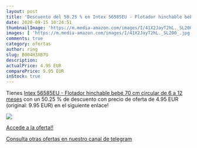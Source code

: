 ```yaml
---
layout: post
title: 'Descuento del 50.25 % en Intex 56585EU - Flotador hinchable bebé '
date: 2020-09-15 10:24:51
thumbnailImage: 'https://m.media-amazon.com/images/I/41X2JayT2hL._SL200_.jpg'
images: [ 'https://m.media-amazon.com/images/I/41X2JayT2hL._SL200_.jpg' ]
comments: true
category: ofertas
author: ring
slug: B004H3XB7U
description:
actualPrice: 4.95 EUR
comparePrice: 9.95 EUR
inStock: true
---
```


Tienes [Intex 56585EU - Flotador hinchable bebé 70 cm circular de 6 a 12 meses](https://www.amazon.com/dp/B004H3XB7U/?tag=redken08-20) con un 50.25 % de descuento con precio de oferta de 4.95 EUR (original: 9.95 EUR) en el siguiente enlace!

[![](https://m.media-amazon.com/images/I/41X2JayT2hL._SL200_.jpg)](https://www.amazon.com/dp/B004H3XB7U/?tag=redken08-20)

[Accede a la oferta!!](https://www.amazon.com/dp/B004H3XB7U/?tag=redken08-20)

[Consulta otras ofertas en nuestro canal de telegram](https://t.me/s/ofertas25)
